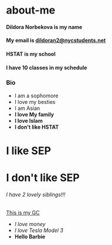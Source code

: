 # about-me
#### Dildora Norbekova is my name
#### My email is dildoran2@nycstudents.net
#### HSTAT is my school
#### I have 10 classes in my schedule
### Bio
* I am a sophomore
* I love my besties
* I am Asian
* **I love  My family**
* **I love Islam**
* **I don't like HSTAT**
# I like SEP
# I don't like SEP
###### I have 2 lovely siblings!!!
[This is my GC](https://classroom.google.com/u/0/c/NTg5NDk0MTQ0MzEy/a/NjM5MTgwMjY0ODIx/details)
* _I love money_
* _I love Tesla Model 3_
* **Hello Barbie**

